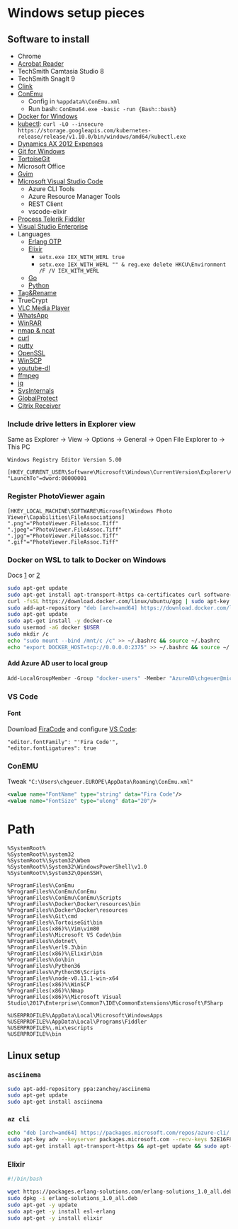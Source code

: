 # Windows setup pieces

## Software to install

- Chrome
- [Acrobat Reader](https://get.adobe.com/de/reader/otherversions/)
- TechSmith Camtasia Studio 8
- TechSmith SnagIt 9
- [Clink](https://mridgers.github.io/clink/)
- [ConEmu](https://conemu.github.io/)
  - Config in `%appdata%\ConEmu.xml`
  - Run bash: `ConEmu64.exe -basic -run {Bash::bash}`
- [Docker for Windows](https://docs.docker.com/docker-for-windows/install/)
- [kubectl](https://kubernetes.io/docs/tasks/tools/install-kubectl/): `curl -LO --insecure https://storage.googleapis.com/kubernetes-release/release/v1.10.0/bin/windows/amd64/kubectl.exe`
- [Dynamics AX 2012 Expenses](https://www.microsoft.com/store/productId/9WZDNCRFJB81)
- [Git for Windows](https://git-scm.com/download/win)
- [TortoiseGit](https://tortoisegit.org/)
- Microsoft Office
- [Gvim](https://www.vim.org/download.php)
- [Microsoft Visual Studio Code](https://code.visualstudio.com/Download)
  - Azure CLI Tools
  - Azure Resource Manager Tools
  - REST Client
  - vscode-elixir
- [Process Telerik Fiddler](https://www.telerik.com/download/fiddler)
- [Visual Studio Enterprise](https://my.visualstudio.com)
- Languages
  - [Erlang OTP](https://www.erlang.org/downloads)
  - [Elixir](https://elixir-lang.org/install.html#windows)
    - `setx.exe IEX_WITH_WERL true`
    - `setx.exe IEX_WITH_WERL "" & reg.exe delete HKCU\Environment /F /V IEX_WITH_WERL`
  - [Go](https://golang.org/dl/)
  - [Python](https://www.python.org/downloads/windows/)
- [Tag&Rename](http://www.softpointer.com/download.htm)
- TrueCrypt
- [VLC Media Player](https://www.videolan.org/vlc/download-windows.html)
- [WhatsApp](https://www.whatsapp.com/download/)
- [WinRAR](https://www.winrar.de/downld.php)
- [nmap & ncat](https://nmap.org/book/inst-windows.html)
- [curl](https://curl.haxx.se/download.html)
- [putty](https://www.chiark.greenend.org.uk/~sgtatham/putty/latest.html)
- [OpenSSL](https://wiki.openssl.org/index.php/Binaries)
- [WinSCP](https://winscp.net/eng/download.php)
- [youtube-dl](https://rg3.github.io/youtube-dl/download.html)
- [ffmpeg](https://ffmpeg.zeranoe.com/builds/)
- [jq](https://stedolan.github.io/jq/)
- [SysInternals](https://download.sysinternals.com/files/SysinternalsSuite.zip)
- [GlobalProtect](https://www.microsoft.com/store/productId/9NBLGGH6BZL3)
- [Citrix Receiver](https://www.citrix.de/downloads/citrix-receiver/)

### Include drive letters in Explorer view

Same as Explorer -> View -> Options -> General -> Open File Explorer to -> This PC

```registry
Windows Registry Editor Version 5.00

[HKEY_CURRENT_USER\Software\Microsoft\Windows\CurrentVersion\Explorer\Advanced]
"LaunchTo"=dword:00000001
```

### Register PhotoViewer again


```registry
[HKEY_LOCAL_MACHINE\SOFTWARE\Microsoft\Windows Photo Viewer\Capabilities\FileAssociations]
".png"="PhotoViewer.FileAssoc.Tiff"
".jpeg"="PhotoViewer.FileAssoc.Tiff"
".jpg"="PhotoViewer.FileAssoc.Tiff"
".gif"="PhotoViewer.FileAssoc.Tiff"
```

### Docker on WSL to talk to Docker on Windows

Docs [1](https://nickjanetakis.com/blog/setting-up-docker-for-windows-and-wsl-to-work-flawlessly) or [2](https://medium.com/@sebagomez/installing-the-docker-client-on-ubuntus-windows-subsystem-for-linux-612b392a44c4)

```bash
sudo apt-get update
sudo apt-get install apt-transport-https ca-certificates curl software-properties-common
curl -fsSL https://download.docker.com/linux/ubuntu/gpg | sudo apt-key add -
sudo add-apt-repository "deb [arch=amd64] https://download.docker.com/linux/ubuntu $(lsb_release -cs) edge"
sudo apt-get update
sudo apt-get install -y docker-ce
sudo usermod -aG docker $USER
sudo mkdir /c
echo "sudo mount --bind /mnt/c /c" >> ~/.bashrc && source ~/.bashrc
echo "export DOCKER_HOST=tcp://0.0.0.0:2375" >> ~/.bashrc && source ~/.bashrc
```

#### Add Azure AD user to local group

```powershell
Add-LocalGroupMember -Group "docker-users" -Member "AzureAD\chgeuer@microsoft.com"
```

### VS Code

#### Font

Download [FiraCode](https://github.com/tonsky/FiraCode) and configure [VS Code](https://github.com/tonsky/FiraCode/wiki/VS-Code-Instructions):

```
"editor.fontFamily": "'Fira Code'",
"editor.fontLigatures": true
```

### ConEMU

Tweak `"C:\Users\chgeuer.EUROPE\AppData\Roaming\ConEmu.xml"`

```xml
<value name="FontName" type="string" data="Fira Code"/>
<value name="FontSize" type="ulong" data="20"/>
```

# Path

```text
%SystemRoot%
%SystemRoot%\system32
%SystemRoot%\System32\Wbem
%SystemRoot%\System32\WindowsPowerShell\v1.0
%SystemRoot%\System32\OpenSSH\

%ProgramFiles%\ConEmu
%ProgramFiles%\ConEmu\ConEmu
%ProgramFiles%\ConEmu\ConEmu\Scripts
%ProgramFiles%\Docker\Docker\resources\bin
%ProgramFiles%\Docker\Docker\resources
%ProgramFiles%\Git\cmd
%ProgramFiles%\TortoiseGit\bin
%ProgramFiles(x86)%\Vim\vim80
%ProgramFiles%\Microsoft VS Code\bin
%ProgramFiles%\dotnet\
%ProgramFiles%\erl9.3\bin
%ProgramFiles(x86)%\Elixir\bin
%ProgramFiles%\Go\bin
%ProgramFiles%\Python36
%ProgramFiles%\Python36\Scripts
%ProgramFiles%\node-v8.11.1-win-x64
%ProgramFiles(x86)%\WinSCP
%ProgramFiles(x86)%\Nmap
%ProgramFiles(x86)%\Microsoft Visual Studio\2017\Enterprise\Common7\IDE\CommonExtensions\Microsoft\FSharp

%USERPROFILE%\AppData\Local\Microsoft\WindowsApps
%USERPROFILE%\AppData\Local\Programs\Fiddler
%USERPROFILE%\.mix\escripts
%USERPROFILE%\bin
```





## Linux setup

### `asciinema`

```bash
sudo apt-add-repository ppa:zanchey/asciinema
sudo apt-get update
sudo apt-get install asciinema
```
### `az cli`

```bash
echo "deb [arch=amd64] https://packages.microsoft.com/repos/azure-cli/ $(lsb_release -cs) main" | sudo tee /etc/apt/sources.list.d/azure-cli.list
sudo apt-key adv --keyserver packages.microsoft.com --recv-keys 52E16F86FEE04B979B07E28DB02C46DF417A0893
sudo apt-get install apt-transport-https && apt-get update && sudo apt-get install azure-cli
```

### Elixir


```bash
#!/bin/bash

wget https://packages.erlang-solutions.com/erlang-solutions_1.0_all.deb
sudo dpkg -i erlang-solutions_1.0_all.deb
sudo apt-get -y update
sudo apt-get -y install esl-erlang
sudo apt-get -y install elixir
```
